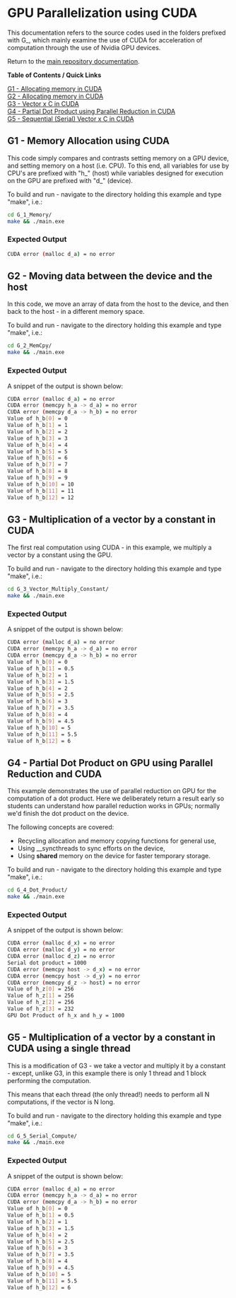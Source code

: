 # GPU Parallelization using CUDA

This documentation refers to the source codes used in the folders prefixed with G_, which mainly examine the use of CUDA for acceleration of computation through the use of Nvidia GPU devices.

Return to the [main repository documentation](./README.md).

**Table of Contents / Quick Links**

[G1 - Allocating memory in CUDA](#gpu_memory)  
[G2 - Allocating memory in CUDA](#gpu_memcpy)  
[G3 - Vector x C in CUDA](#gpu_vec_by_c)  
[G4 - Partial Dot Product using Parallel Reduction in CUDA](#gpu_dot_product)  
[G5 - Sequential (Serial) Vector x C in CUDA](#gpu_vec_by_c_serial)  

<a id="gpu_memory"></a>
## G1 - Memory Allocation using CUDA

This code simply compares and contrasts setting memory on a GPU device, and setting memory on a host (i.e. CPU). To this end, all variables for use by CPU's are prefixed with "h_"  (host) while variables designed for execution on the GPU are prefixed with "d_" (device).

To build and run - navigate to the directory holding this example and type "make", i.e.:

```bash
cd G_1_Memory/
make && ./main.exe
```

### Expected Output
```bash
CUDA error (malloc d_a) = no error
```

<a id="gpu_memcpy"></a>
## G2 - Moving data between the device and the host

In this code, we move an array of data from the host to the device, and then back
to the host - in a different memory space.

To build and run - navigate to the directory holding this example and type "make", i.e.:

```bash
cd G_2_MemCpy/
make && ./main.exe
```

### Expected Output

A snippet of the output is shown below:

```bash
CUDA error (malloc d_a) = no error
CUDA error (memcpy h_a -> d_a) = no error
CUDA error (memcpy d_a -> h_b) = no error
Value of h_b[0] = 0
Value of h_b[1] = 1
Value of h_b[2] = 2
Value of h_b[3] = 3
Value of h_b[4] = 4
Value of h_b[5] = 5
Value of h_b[6] = 6
Value of h_b[7] = 7
Value of h_b[8] = 8
Value of h_b[9] = 9
Value of h_b[10] = 10
Value of h_b[11] = 11
Value of h_b[12] = 12
```

<a id="gpu_vec_by_c"></a>
## G3 - Multiplication of a vector by a constant in CUDA

The first real computation using CUDA - in this example, we multiply a vector by a constant using the GPU. 

To build and run - navigate to the directory holding this example and type "make", i.e.:

```bash
cd G_3_Vector_Multiply_Constant/
make && ./main.exe
```

### Expected Output

A snippet of the output is shown below:
```bash
CUDA error (malloc d_a) = no error
CUDA error (memcpy h_a -> d_a) = no error
CUDA error (memcpy d_a -> h_b) = no error
Value of h_b[0] = 0
Value of h_b[1] = 0.5
Value of h_b[2] = 1
Value of h_b[3] = 1.5
Value of h_b[4] = 2
Value of h_b[5] = 2.5
Value of h_b[6] = 3
Value of h_b[7] = 3.5
Value of h_b[8] = 4
Value of h_b[9] = 4.5
Value of h_b[10] = 5
Value of h_b[11] = 5.5
Value of h_b[12] = 6
```

<a id="gpu_dot_product"></a>
## G4 - Partial Dot Product on GPU using Parallel Reduction and CUDA

This example demonstrates the use of parallel reduction on GPU for the computation of a dot product. Here we deliberately return a result early so students can understand how parallel reduction works in GPUs; normally we'd finish the dot product on the device.

The following concepts are covered:
* Recycling allocation and memory copying functions for general use,
* Using __syncthreads to sync efforts on the device,
* Using __shared__ memory on the device for faster temporary storage.

To build and run - navigate to the directory holding this example and type "make", i.e.:

```bash
cd G_4_Dot_Product/
make && ./main.exe
```

### Expected Output

A snippet of the output is shown below:

```bash
CUDA error (malloc d_x) = no error
CUDA error (malloc d_y) = no error
CUDA error (malloc d_z) = no error
Serial dot product = 1000
CUDA error (memcpy host -> d_x) = no error
CUDA error (memcpy host -> d_y) = no error
CUDA error (memcpy d_z -> host) = no error
Value of h_z[0] = 256
Value of h_z[1] = 256
Value of h_z[2] = 256
Value of h_z[3] = 232
GPU Dot Product of h_x and h_y = 1000
```

<a id="gpu_vec_by_c_serial"></a>
## G5 - Multiplication of a vector by a constant in CUDA using a single thread

This is a modification of G3 - we take a vector and multiply it by a constant - except, unlike G3,
in this example there is only 1 thread and 1 block performing the computation.

This means that each thread (the only thread!) needs to perform all N computations, if the vector is N long.

To build and run - navigate to the directory holding this example and type "make", i.e.:

```bash
cd G_5_Serial_Compute/
make && ./main.exe
```

### Expected Output

A snippet of the output is shown below:
```bash
CUDA error (malloc d_a) = no error
CUDA error (memcpy h_a -> d_a) = no error
CUDA error (memcpy d_a -> h_b) = no error
Value of h_b[0] = 0
Value of h_b[1] = 0.5
Value of h_b[2] = 1
Value of h_b[3] = 1.5
Value of h_b[4] = 2
Value of h_b[5] = 2.5
Value of h_b[6] = 3
Value of h_b[7] = 3.5
Value of h_b[8] = 4
Value of h_b[9] = 4.5
Value of h_b[10] = 5
Value of h_b[11] = 5.5
Value of h_b[12] = 6
```